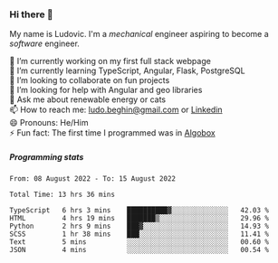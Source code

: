 ### Hi there 👋

My name is Ludovic. I'm a *mechanical* engineer aspiring to become a *software* engineer.

 🔭 I’m currently working on my first full stack webpage<br/>
 🌱 I’m currently learning TypeScript, Angular, Flask, PostgreSQL<br/>
 👯 I’m looking to collaborate on fun projects<br/>
 🤔 I’m looking for help with Angular and geo libraries<br/>
 💬 Ask me about renewable energy or cats<br/>
 📫 How to reach me: ludo.beghin@gmail.com or [Linkedin](https://www.linkedin.com/in/ludovic-beghin/)<br/>
 😄 Pronouns: He/Him<br/>
 ⚡ Fun fact: The first time I programmed was in [Algobox](https://fr.wikipedia.org/wiki/Algobox)<br/>

##### Programming stats
<!--START_SECTION:waka-->

```text
From: 08 August 2022 - To: 15 August 2022

Total Time: 13 hrs 36 mins

TypeScript   6 hrs 3 mins    ██████████▓░░░░░░░░░░░░░░   42.03 %
HTML         4 hrs 19 mins   ███████▒░░░░░░░░░░░░░░░░░   29.96 %
Python       2 hrs 9 mins    ███▓░░░░░░░░░░░░░░░░░░░░░   14.93 %
SCSS         1 hr 38 mins    ███░░░░░░░░░░░░░░░░░░░░░░   11.41 %
Text         5 mins          ░░░░░░░░░░░░░░░░░░░░░░░░░   00.60 %
JSON         4 mins          ░░░░░░░░░░░░░░░░░░░░░░░░░   00.54 %
```

<!--END_SECTION:waka-->
